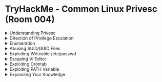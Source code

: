 #  TryHackMe - Common Linux Privesc (Room 004)

<details><summary>Understanding Privesc</summary>
<p>

## Understanding Privesc

Privilege escalation involves going from a lower permission to a higher permission. It's the exploitation of a vulnerability, design flaw or configuration oversight in an operating system or app to gain unauthorized access to resources that are usually restricted from users

Priv esc lets you gain system administrator levels of access. Being admin allows you to:

* Reset passwords
* Bypass access controls to compromise protected data
* Edit software configurations
* Enable persistence, so you can access the machine again later
* Change privilege of users

</p>
</details>

<details><summary>Direction of Privilege Escalation</summary>
<p>

## Direction of Privilege Escalation

![](/Common%20Linux%20Privesc/images/typesofprivesc.png)

There are two main privilege escalation variants:

### Horizontal Privilege Escalation

This is where you expand your reach over the compromised system by taking over a different user who is on the same privilege level as you. Allows you to inherit whatever files and access that user has. 

Can be used to gain access to another normal privileged user that happens to have an SUID file attached to their home directory which can be used to get super user access

### Vertical Privilege Escalation

This is where you attempt to gain higher privileges or access, with an existing compromised account. For local priv esc attacks, this might mean hijacking an account with admin privileges or root privileges

</p>
</details>

<details><summary>Enumeration</summary>
<p>

## Enumeration

__LinEnum__ is a simple bash script that performs common commands related to priv esc. Important to understand what commands LinEnum executes

### Getting LinEnum on Victim Machine

Two ways to get LinEnum on the victim machine:

First way is to start a Python web server using `python -m SimpleHTTPServer 8080` tfhen using `wget` on the victim to download it from the local machine

![](/Common%20Linux%20Privesc/images/linenum_hosted.png)
![](/Common%20Linux%20Privesc/images/linenum_download.png)

The other way is to copy the raw LinEnum code from the local machine and paste it into a new file on the target using __vim__ or __nano__, saving it with `.sh` extension and executing it

![](/Common%20Linux%20Privesc/images/linenum_writingfile.png)
![](/Common%20Linux%20Privesc/images/linenum_chmod.png)

## Understanding LinEnum Output

Output is broken down into different sections. The main sections are as follows:

* Kernel
* Can we read/write sensitive files
* SUID files
* Crontab contents

	### Kernel

	Kernel information is shown. Most likely a kernel exploit available for this machine

	### Can we read/write sensitive files

	World-writable files are shown. Files that any authenticated user can read/write to

	### SUID Files

	SUID is a special type of file permissions given to a file. Allows the file to run with permissions of whoever the owner is. If root, it runs with root permissions

	### Crontab contents

	Cron is used to schedule commands at a specific time. Scheduled commands/tasks are known as *cron jobs*. The `crontab` command creates a crontab file containing commands and instructions for the cron daemon to execute. 

</p>
</details>

<details><summary>Abusing SUID/GUID Files</summary>
<p>

## Abusing SUID/GUID Files

First step in Linux priv esc is checking for files with the SUID/GUID bit set - means that files can be run with permission of the file owner/group.

### SUID Binary

When special permission is given to each user, it becomes SUID or SGID. When extra bit "4" is set to user(Owner), it becomes SUID(set User ID) and when bit "2" is set to group, it becomes SGID (set Group ID)

The permissions to look for are

* SUID (__rws__-rwx-rwx)
* GUID (rwx-__rws__-rwx)

### Finding SUID Binaries

To locate SUID binaries, utilized the find command by using `find / -perm -u=s -type f 2>/dev/null` 

* `find` initiates the find command
* `/` searches the whole file system
* `-perm` searches for files with specific permissions
* `-u=s` any of the permission bits mode are set for the file. Symbolic modes are accepted
* `-type f` only searches for files
* `2>/dev/null` suppresses errors

</p>
</details>

<details><summary>Exploiting Writeable /etc/passwd</summary>
<p>

## Exploiting Writable /etc/passwd

![](/Common%20Linux%20Privesc/images/grep_root.png)

From LinEnum, we spot that __user7__ is a member of the __root__ group with __gid 0__

Conclusion is that user7 can edit the __/etc/passwd/__ file

### What is /etc/passwd?

The __/etc/passwd/__ file stores user account information. Contains a list of the system's accounts and gives information like user ID, group ID, home directory, shell and more of each user

It should have general read permissions as many command utilities to map user IDs to usernames. Write access must ONLY be given to __root__

### Understanding /etc/passwd format

The fields are separated by a colon. Total of seven fields per entry. In order, the fields mean:

* Username

	Used when user logs in. Should be 1-32 characters

* Password
	
	An "x" character indicates the password is stored in __/etc/shadow__

* User ID (uid)

	Each user must be assigned an ID. __uid 0__ is reserved for root and __uid 1-99__ are reserved for other predefined accounts. Further UID (100-9999) are reserved by system for administrative and system accounts/groups

* Group ID (gid)
	
	The primary group ID stored in __/etc/group__ file

* User ID info

	Allows you to add extra information about the user like full name. This field used by the __finger__ command

* Home directory

	The absolute path to the directory the user will be in when they log in. If it does not exist, the users directory becomes __/__

* Command/shell

	The absolute path of a command or shell. Typically a shell, but does not have to be

### How to Exploit a Writable /etc/passwd

If you have a writable /etc/passwd file, simply write a new line entry according to the formula and create a new user. Add the password hash of our choice, and set the UID, GID and shell to root

</p>
</details>

<details><summary>Escaping Vi Editor</summary>
<p>

## Escaping Vi Editor

Running `sudo -l` (or checking the LinEnum results) on the __user8__ account shows that they can run __vi__ with root privileges. This allows us to escape vim into a root shell. To escape Vi into a shell, use the `:!sh` command inside Vi

### Misconfigured Binaries and GTFOBins

If you find a misconfigured binary, a good place to look up how to exploit them is [GTFOBins](https://gtfobins.github.io/)

GTFOBins is a curated list of Unix binaries that can be exploited by an attacker to bypass local security restrictions

</p>
</details>

<details><summary>Exploiting Crontab</summary>
<p>

## Exploiting Crontab

The __cron daemon__ is a long running process that executes commands at specific dates and times. Can create a crontab file containing commands and instructions for the Cron daemon to execute

### Viewing Active Crontabs

Use the `cat /etc/crontab` command to view what cron jobs are scheduled

### Format of a Cronjob

Cronjobs exist in a certain format. The format is as follows:

* `#` = ID
* `m` = Minute
* `h` = Hour
* `dom` = Day of month
* `mon` = Month
* `dow` = Day of the week
* `user` = What user the command will run as
* `command` = What command should be run

### Exploiting

The autoscript.sh on user4's Desktop is scheduled to run every five minutes and is owned by root. We can create a command that will return a shell and paste it into the file.

</p>
</details>

<details><summary>Exploiting PATH Variable</summary>
<p>

## Exploiting PATH variable

PATH is an environmental variable in Linux which specifies directories that hold executable programs. When running a program, it searches for executable files with the help of PATH variable. View the PATH variable by typing `echo $PATH`

### How to Escalate Privileges via PATH

Say we have a SUID binary. Running it, we can see it is calling the system shell to do a basic process like `ls`. We can re-write the PATH variable to a location of our choosing. When the SUID binary calls the system shell to run an executable, it runs one that we wrote instead

As with any SUID file, it will run this command with the same privileges of the SUID file

</p>
</details>

<details><summary>Expanding Your Knowledge</summary>
<p>

## Expanding Your Knowledge

Checklists are a good way to make sure you have not missed anything during your enumeration stage, and also provide a resource to check how to do things if you forget.

Below is a list of good checklists to apply to CTF challenges or penetration tests

[Payload All The Things](https://github.com/swisskyrepo/PayloadsAllTheThings/blob/master/Methodology%20and%20Resources/Linux%20-%20Privilege%20Escalation.md)

[OSCP Priv Esc Guide](https://sushant747.gitbooks.io/total-oscp-guide/content/privilege_escalation_-_linux.html)

[Guide to Linux Privilege Escalation](https://payatu.com/guide-linux-privilege-escalation)

</p>
</details>